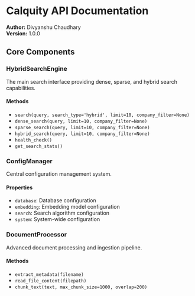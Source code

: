 # Calquity API Documentation

**Author:** Divyanshu Chaudhary  
**Version:** 1.0.0  

## Core Components

### HybridSearchEngine

The main search interface providing dense, sparse, and hybrid search capabilities.

#### Methods

- `search(query, search_type='hybrid', limit=10, company_filter=None)`
- `dense_search(query, limit=10, company_filter=None)`
- `sparse_search(query, limit=10, company_filter=None)`
- `hybrid_search(query, limit=10, company_filter=None)`
- `health_check()`
- `get_search_stats()`

### ConfigManager

Central configuration management system.

#### Properties

- `database`: Database configuration
- `embedding`: Embedding model configuration  
- `search`: Search algorithm configuration
- `system`: System-wide configuration

### DocumentProcessor

Advanced document processing and ingestion pipeline.

#### Methods

- `extract_metadata(filename)`
- `read_file_content(filepath)`
- `chunk_text(text, max_chunk_size=1000, overlap=200)`
